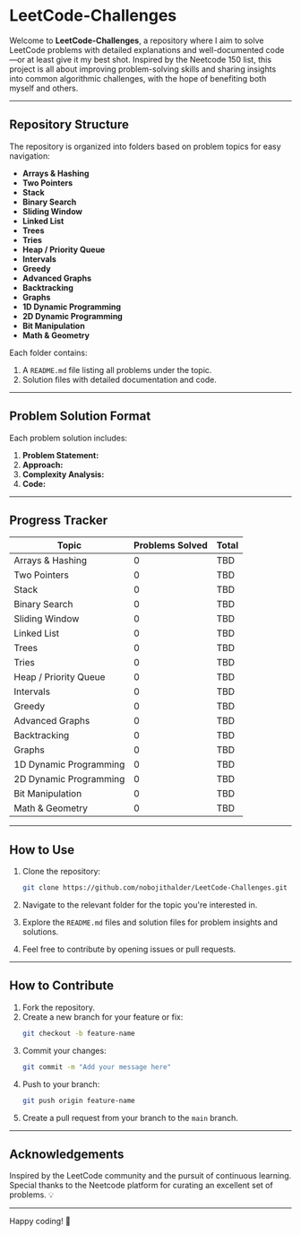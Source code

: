 # LeetCode-Challenges

Welcome to **LeetCode-Challenges**, a repository where I aim to solve LeetCode problems with detailed explanations and well-documented code—or at least give it my best shot. Inspired by the Neetcode 150 list, this project is all about improving problem-solving skills and sharing insights into common algorithmic challenges, with the hope of benefiting both myself and others.

---

## Repository Structure

The repository is organized into folders based on problem topics for easy navigation:

- **Arrays & Hashing**
- **Two Pointers**
- **Stack**
- **Binary Search**
- **Sliding Window**
- **Linked List**
- **Trees**
- **Tries**
- **Heap / Priority Queue**
- **Intervals**
- **Greedy**
- **Advanced Graphs**
- **Backtracking**
- **Graphs**
- **1D Dynamic Programming**
- **2D Dynamic Programming**
- **Bit Manipulation**
- **Math & Geometry**

Each folder contains:
1. A `README.md` file listing all problems under the topic.
2. Solution files with detailed documentation and code.

---

## Problem Solution Format

Each problem solution includes:

1. **Problem Statement:** 
2. **Approach:** 
3. **Complexity Analysis:** 
4. **Code:** 

---

## Progress Tracker

| Topic                       | Problems Solved | Total |
|-----------------------------|-----------------|-------|
| Arrays & Hashing            | 0               | TBD   |
| Two Pointers                | 0               | TBD   |
| Stack                       | 0               | TBD   |
| Binary Search               | 0               | TBD   |
| Sliding Window              | 0               | TBD   |
| Linked List                 | 0               | TBD   |
| Trees                       | 0               | TBD   |
| Tries                       | 0               | TBD   |
| Heap / Priority Queue       | 0               | TBD   |
| Intervals                   | 0               | TBD   |
| Greedy                      | 0               | TBD   |
| Advanced Graphs             | 0               | TBD   |
| Backtracking                | 0               | TBD   |
| Graphs                      | 0               | TBD   |
| 1D Dynamic Programming      | 0               | TBD   |
| 2D Dynamic Programming      | 0               | TBD   |
| Bit Manipulation            | 0               | TBD   |
| Math & Geometry             | 0               | TBD   |

---

## How to Use

1. Clone the repository:
   ```bash
   git clone https://github.com/nobojithalder/LeetCode-Challenges.git
   ```

2. Navigate to the relevant folder for the topic you're interested in.

3. Explore the `README.md` files and solution files for problem insights and solutions.

4. Feel free to contribute by opening issues or pull requests.

---

## How to Contribute

1. Fork the repository.
2. Create a new branch for your feature or fix:
   ```bash
   git checkout -b feature-name
   ```
3. Commit your changes:
   ```bash
   git commit -m "Add your message here"
   ```
4. Push to your branch:
   ```bash
   git push origin feature-name
   ```
5. Create a pull request from your branch to the `main` branch.

---

## Acknowledgements

Inspired by the LeetCode community and the pursuit of continuous learning. Special thanks to the Neetcode platform for curating an excellent set of problems. 💡

---

Happy coding! 🚀
